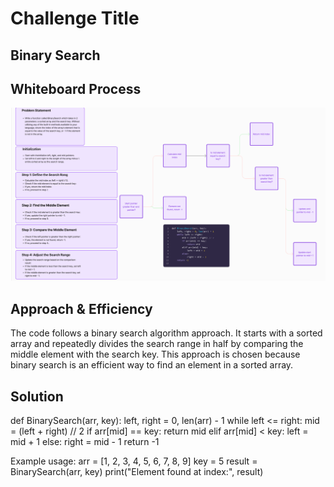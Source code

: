 # Challenge Title
## Binary Search

## Whiteboard Process
![WhiteBoard](WhiteBoard.png)

## Approach & Efficiency
The code follows a binary search algorithm approach. It starts with a sorted array and repeatedly divides the search range in half by comparing the middle element with the search key. This approach is chosen because binary search is an efficient way to find an element in a sorted array.

## Solution
def BinarySearch(arr, key):
    left, right = 0, len(arr) - 1
    while left <= right:
        mid = (left + right) // 2
        if arr[mid] == key:
            return mid
        elif arr[mid] < key:
            left = mid + 1
        else:
            right = mid - 1
    return -1

Example usage:
arr = [1, 2, 3, 4, 5, 6, 7, 8, 9]
key = 5
result = BinarySearch(arr, key)
print("Element found at index:", result)
